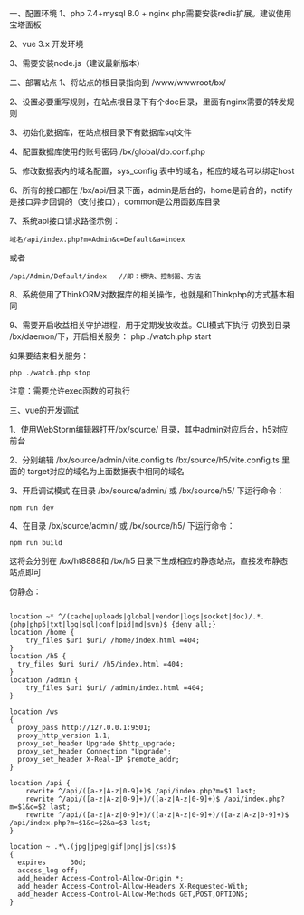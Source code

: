 一、配置环境
1、php 7.4+mysql 8.0 + nginx  php需要安装redis扩展。建议使用宝塔面板

2、vue 3.x 开发环境

3、需要安装node.js（建议最新版本）


二、部署站点
1、将站点的根目录指向到 /www/wwwroot/bx/

2、设置必要重写规则，在站点根目录下有个doc目录，里面有nginx需要的转发规则

3、初始化数据库，在站点根目录下有数据库sql文件

4、配置数据库使用的账号密码 /bx/global/db.conf.php

5、修改数据表内的域名配置，sys_config 表中的域名，相应的域名可以绑定host

6、所有的接口都在 /bx/api/目录下面，admin是后台的，home是前台的，notify是接口异步回调的（支付接口），common是公用函数库目录

7、系统api接口请求路径示例：

```
域名/api/index.php?m=Admin&c=Default&a=index
```

或者 

```
/api/Admin/Default/index   //即：模块、控制器、方法
```

8、系统使用了ThinkORM对数据库的相关操作，也就是和Thinkphp的方式基本相同

9、需要开启收益相关守护进程，用于定期发放收益。CLI模式下执行 切换到目录 /bx/daemon/下，开启相关服务： php ./watch.php start

如果要结束相关服务：

```
php ./watch.php stop
```

注意：需要允许exec函数的可执行

三、vue的开发调试

1、使用WebStorm编辑器打开/bx/source/ 目录，其中admin对应后台，h5对应前台

2、分别编辑 /bx/source/admin/vite.config.ts   /bx/source/h5/vite.config.ts 里面的 target对应的域名为上面数据表中相同的域名

3、开启调试模式  在目录 /bx/source/admin/ 或 /bx/source/h5/ 下运行命令：


```
npm run dev
```


4、在目录 /bx/source/admin/ 或 /bx/source/h5/ 下运行命令：


```
npm run build
```


这将会分别在 /bx/ht8888和 /bx/h5  目录下生成相应的静态站点，直接发布静态站点即可


伪静态：

```

location ~* ^/(cache|uploads|global|vendor|logs|socket|doc)/.*.(php|php5|txt|log|sql|conf|pid|md|svn)$ {deny all;}
location /home { 
	try_files $uri $uri/ /home/index.html =404;
} 
location /h5 { 
  try_files $uri $uri/ /h5/index.html =404;
}
location /admin { 
	try_files $uri $uri/ /admin/index.html =404;
}

location /ws
{
  proxy_pass http://127.0.0.1:9501;
  proxy_http_version 1.1;
  proxy_set_header Upgrade $http_upgrade;
  proxy_set_header Connection "Upgrade";
  proxy_set_header X-Real-IP $remote_addr;
}

location /api {
	rewrite ^/api/([a-z|A-z|0-9]+)$ /api/index.php?m=$1 last;
	rewrite ^/api/([a-z|A-z|0-9]+)/([a-z|A-z|0-9]+)$ /api/index.php?m=$1&c=$2 last;
	rewrite ^/api/([a-z|A-z|0-9]+)/([a-z|A-z|0-9]+)/([a-z|A-z|0-9]+)$ /api/index.php?m=$1&c=$2&a=$3 last;
}

location ~ .*\.(jpg|jpeg|gif|png|js|css)$
{
  expires      30d;
  access_log off;
  add_header Access-Control-Allow-Origin *;
  add_header Access-Control-Allow-Headers X-Requested-With;
  add_header Access-Control-Allow-Methods GET,POST,OPTIONS;
}
```
